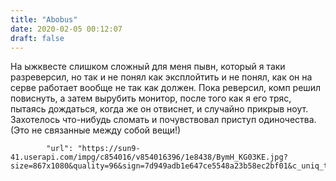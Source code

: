 ```yaml
---
title: "Abobus"
date: 2020-02-05 00:12:07
draft: false
---
```


На ыжквесте слишком сложный для меня пывн, который я таки разреверсил, но так и не понял как эксплойтить и не понял, как он на серве работает вообще не так как должен.
Пока реверсил, комп решил повиснуть, а затем вырубить монитор, после того как я его тряс, пытаясь дождаться, когда же он отвиснет, и случайно прикрыв ноут.
Захотелось что-нибудь сломать и почувствовал приступ одиночества. (Это не связанные между собой вещи!)

            "url": "https://sun9-41.userapi.com/impg/c854016/v854016396/1e8438/BymH_KG03KE.jpg?size=867x1080&quality=96&sign=7d949adb1e647ce5548a23b58ec2bf01&c_uniq_tag=TSyNcqCuRx63CkM1D1OXRciilRYqt2JTH5nVBouCyn4&type=album",
